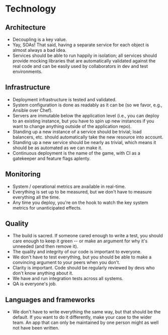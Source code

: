 # Technology

## Architecture
* Decoupling is a key value.
* Yay, SOAs! That said, having a separate service for each object is almost always a bad idea.
* Services should be able to run happily in isolation; all services should provide mocking libraries that are automatically validated against the real code and can be easily used by collaborators in dev and test environments.

## Infrastructure

* Deployment infrastructure is tested and validated.
* System configuration is done as readably as it can be (so we favor, e.g., Ansible over Chef).
* Servers are immutable below the application level (i.e., you can deploy to an existing instance, but you have to spin up new instances if you want to change anything outside of the application repo).
* Standing up a new instance of a service should be trivial; load balancers, etc. should automatically take the new resource into account.
* Standing up a new service should be nearly as trivial, which means it should be as automated as we can make it.
* Continuous deployment is the name of the game, with CI as a gatekeeper and feature flags aplenty.

## Monitoring

* System / operational metrics are available in real-time.
* Everything is set up to be measured, but we don't have to measure everything all the time.
* Any time you deploy, you're on the hook to watch the key system metrics for unanticipated effects.

## Quality

* The build is sacred. If someone cared enough to write a test, you should care enough to keep it green -- or make an argument for why it's unneeded (and then remove it).
* The quality and integrity of our code is important to everyone.
* We don't have to test everything, but you should be able to make a convincing argument to your peers when you don't.
* Clarity is important. Code should be regularly reviewed by devs who don't know anything about it.
* We have and run integration tests across all systems.
* QA is everyone's job.

## Languages and frameworks

* We don't have to write everything the same way, but that should be the default. If you want to do it differently, make your case to the wider team. An app that can only be maintained by one person might as well not have been written.
